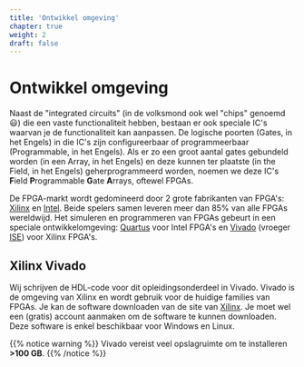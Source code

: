```yaml
---
title: 'Ontwikkel omgeving'
chapter: true
weight: 2
draft: false
---
```


# Ontwikkel omgeving

Naast de "integrated circuits" (in de volksmond ook wel "chips" genoemd :smiley:) die een vaste functionaliteit hebben, bestaan er ook speciale IC's waarvan je de functionaliteit kan aanpassen. De logische poorten (Gates, in het Engels) in die IC's zijn configureerbaar of programmeerbaar (Programmable, in het Engels). Als er zo een groot aantal gates gebundeld worden (in een Array, in het Engels) en deze kunnen ter plaatste (in the Field, in het Engels) geherprogrammeerd worden, noemen we deze IC's **F**ield **P**rogrammable **G**ate **A**rrays, oftewel FPGAs.

De FPGA-markt wordt gedomineerd door 2 grote fabrikanten van FPGA's: [Xilinx](https://www.xilinx.com/) en [Intel](https://www.intel.com/content/www/us/en/products/programmable.html). Beide spelers samen leveren meer dan 85% van alle FPGAs wereldwijd. Het simuleren en programmeren van FPGAs gebeurt in een speciale ontwikkelomgeving: [Quartus](https://fpgasoftware.intel.com/) voor Intel FPGA's en [Vivado](https://www.xilinx.com/support/download.html) (vroeger [ISE](https://www.xilinx.com/products/design-tools/ise-design-suite.html)) voor Xilinx FPGA's.

## Xilinx Vivado

Wij schrijven de HDL-code voor dit opleidingsonderdeel in Vivado. Vivado is de omgeving van Xilinx en wordt gebruik voor de huidige families van FPGAs. Je kan de software downloaden van de site van [Xilinx](https://www.xilinx.com/support/download.html). Je moet wel een (gratis) account aanmaken om de software te kunnen downloaden. Deze software is enkel beschikbaar voor Windows en Linux.

{{% notice warning %}}
Vivado vereist veel opslagruimte om te installeren **>100 GB**.
{{% /notice %}}